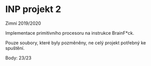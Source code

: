 # INP projekt 2

Zimní 2019/2020

Implementace primitivního procesoru na instrukce BrainF\*ck.

Pouze soubory, které byly pozměněny, ne celý projekt potřebný ke spuštění.

Body: 23/23
